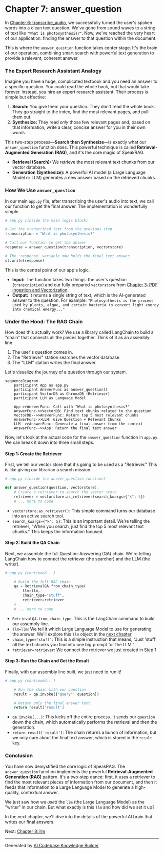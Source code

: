 # Chapter 7: answer_question

In [Chapter 6: transcribe_audio](06_transcribe_audio.md), we successfully turned the user's spoken words into a clean text question. We've gone from sound waves to a string of text like `"What is photosynthesis?"`. Now, we've reached the very heart of our application: finding the answer to that question within the document.

This is where the `answer_question` function takes center stage. It's the brain of our operation, combining smart search with powerful text generation to provide a relevant, coherent answer.

### The Expert Research Assistant Analogy

Imagine you have a huge, complicated textbook and you need an answer to a specific question. You could read the whole book, but that would take forever. Instead, you hire an expert research assistant. Their process is simple but effective:

1.  **Search:** You give them your question. They don't read the whole book. They go straight to the index, find the most relevant pages, and pull them out.
2.  **Synthesize:** They read *only* those few relevant pages and, based on that information, write a clear, concise answer for you in their own words.

This two-step process—**Search then Synthesize**—is exactly what our `answer_question` function does. This powerful technique is called **Retrieval-Augmented Generation (RAG)**, and it's the core magic of SpeakRAG.

*   **Retrieval (Search):** We retrieve the most relevant text chunks from our vector database.
*   **Generation (Synthesize):** A powerful AI model (a Large Language Model or LLM) generates a new answer based on the retrieved chunks.

### How We Use `answer_question`

In our main `app.py` file, after transcribing the user's audio into text, we call our function to get the final answer. The implementation is wonderfully simple.

```python
# app.py (inside the main logic block)

# Get the transcribed text from the previous step
transcription = "What is photosynthesis?" 

# Call our function to get the answer
response = answer_question(transcription, vectorstore)

# The 'response' variable now holds the final text answer
st.write(response) 
```

This is the central point of our app's logic.
*   **Input:** The function takes two things: the user's question (`transcription`) and our fully prepared `vectorstore` from [Chapter 3: PDF Ingestion and Vectorization](03_pdf_ingestion_and_vectorization.md).
*   **Output:** It returns a single string of text, which is the AI-generated answer to the question. For example: `"Photosynthesis is the process used by plants, algae, and certain bacteria to convert light energy into chemical energy..."`

### Under the Hood: The RAG Chain

How does this actually work? We use a library called LangChain to build a "chain" that connects all the pieces together. Think of it as an assembly line.

1.  The user's question comes in.
2.  The "Retriever" station searches the vector database.
3.  The "LLM" station writes the final answer.

Let's visualize the journey of a question through our system.

```mermaid
sequenceDiagram
    participant App as app.py
    participant AnswerFunc as answer_question()
    participant VectorDB as ChromaDB (Retriever)
    participant LLM as Language Model

    App->>AnswerFunc: Call with "What is photosynthesis?"
    AnswerFunc->>VectorDB: Find text chunks related to the question
    VectorDB-->>AnswerFunc: Return top 5 most relevant chunks
    AnswerFunc->>LLM: Give Question + Relevant Chunks
    LLM-->>AnswerFunc: Generate a final answer from the context
    AnswerFunc-->>App: Return the final text answer
```

Now, let's look at the actual code for the `answer_question` function in `app.py`. We can break it down into three small steps.

#### Step 1: Create the Retriever

First, we tell our vector store that it's going to be used as a "Retriever." This is like giving our librarian a search mission.

```python
# app.py (inside the answer_question function)

def answer_question(question, vectorstore):
    # Create a retriever to search the vector store
    retriever = vectorstore.as_retriever(search_kwargs={"k": 5})
    # ... more to come
```

*   `vectorstore.as_retriever()`: This simple command turns our database into an active search tool.
*   `search_kwargs={"k": 5}`: This is an important detail. We're telling the retriever, "When you search, just find the top 5 most relevant text chunks." This keeps the information focused.

#### Step 2: Build the QA Chain

Next, we assemble the full Question-Answering (QA) chain. We're telling LangChain how to connect the retriever (the searcher) and the LLM (the writer).

```python
# app.py (continued...)

    # Build the full RAG chain
    qa = RetrievalQA.from_chain_type(
        llm=llm,
        chain_type="stuff",
        retriever=retriever
    )
    # ... more to come
```

*   `RetrievalQA.from_chain_type`: This is the LangChain command to build our assembly line.
*   `llm=llm`: We tell it which Large Language Model to use for generating the answer. We'll explore this `llm` object in the [next chapter](08_llm.md).
*   `chain_type="stuff"`: This is a simple instruction that means, "Just 'stuff' all the text chunks you find into one big prompt for the LLM."
*   `retriever=retriever`: We connect the retriever we just created in Step 1.

#### Step 3: Run the Chain and Get the Result

Finally, with our assembly line built, we just need to run it!

```python
# app.py (continued...)

    # Run the chain with our question
    result = qa.invoke({"query": question})

    # Return only the final answer text
    return result['result']
```

*   `qa.invoke(...)`: This kicks off the entire process. It sends our `question` down the chain, which automatically performs the retrieval and then the generation.
*   `return result['result']`: The chain returns a bunch of information, but we only care about the final text answer, which is stored in the `result` key.

### Conclusion

You have now demystified the core logic of SpeakRAG. The `answer_question` function implements the powerful **Retrieval-Augmented Generation (RAG)** pattern. It's a two-step dance: first, it uses a retriever to find the most relevant pieces of information from our document, and then it feeds that information to a Large Language Model to generate a high-quality, contextual answer.

We just saw how we *used* the `llm` (the Large Language Model) as the "writer" in our chain. But what exactly is this `llm` and how did we set it up?

In the next chapter, we'll dive into the details of the powerful AI brain that writes our final answers.

Next: [Chapter 8: llm](08_llm.md)

---

Generated by [AI Codebase Knowledge Builder](https://github.com/The-Pocket/Tutorial-Codebase-Knowledge)